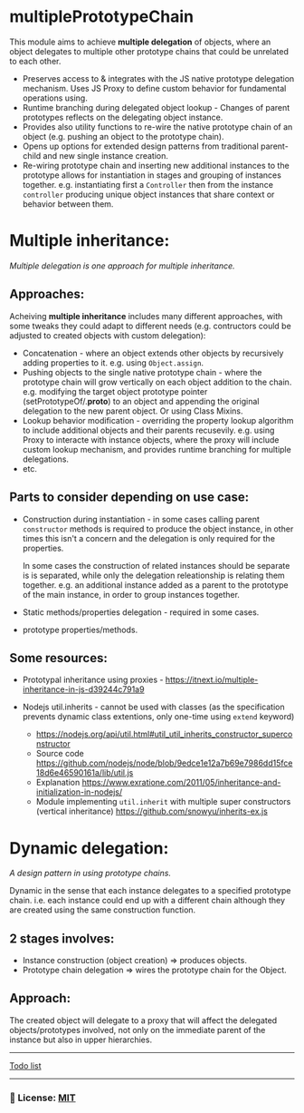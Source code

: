 # multiplePrototypeChain
This module aims to achieve **multiple delegation** of objects, where an object delegates to multiple other prototype chains that could be unrelated to each other. 

- Preserves access to & integrates with the JS native prototype delegation mechanism. Uses JS Proxy to define custom behavior for fundamental operations using.
- Runtime branching during delegated object lookup - Changes of parent prototypes reflects on the delegating object instance.
- Provides also utility functions to re-wire the native prototype chain of an object (e.g. pushing an object to the prototype chain). 
- Opens up options for extended design patterns from traditional parent-child and new single instance creation. 
- Re-wiring prototype chain and inserting new additional instances to the prototype allows for instantiation in stages and grouping of instances together. e.g. instantiating first a `Controller` then from the instance `controller` producing unique object instances that share context or behavior between them.

# Multiple inheritance:

_Multiple delegation is one approach for multiple inheritance._

## Approaches:
Acheiving **multiple inheritance** includes many different approaches, with some tweaks they could adapt to different needs (e.g. contructors could be adjusted to created objects with custom delegation): 
- Concatenation - where an object extends other objects by recursively adding properties to it. e.g. using `Object.assign`.
- Pushing objects to the single native prototype chain - where the prototype chain will grow vertically on each object addition to the chain. e.g. modifying the target object prototype pointer (setPrototypeOf/.__proto__) to an object and appending the original delegation to the new parent object. Or using Class Mixins.
- Lookup behavior modification - overriding the property lookup algorithm to include additional objects and their parents recusevily. e.g. using Proxy to interacte with instance objects, where the proxy will include custom lookup mechanism, and provides runtime branching for multiple delegations.
- etc.

## Parts to consider depending on use case: 
- Construction during instantiation - in some cases calling parent `constructor` methods is required to produce the object instance, in other times this isn't a concern and the delegation is only required for the properties.
    
    In some cases the construction of related instances should be separate is is separated, while only the delegation releationship is relating them together. e.g. an additional instance added as a parent to the prototype of the main instance, in order to group instances together.
- Static methods/properties delegation - required in some cases.
- prototype properties/methods.


## Some resources: 
- Prototypal inheritance using proxies - https://itnext.io/multiple-inheritance-in-js-d39244c791a9
- Nodejs util.inherits - cannot be used with classes (as the specification prevents dynamic class extentions, only one-time using `extend` keyword) 

    - https://nodejs.org/api/util.html#util_util_inherits_constructor_superconstructor 
    - Source code https://github.com/nodejs/node/blob/9edce1e12a7b69e7986dd15fce18d6e46590161a/lib/util.js  
    - Explanation https://www.exratione.com/2011/05/inheritance-and-initialization-in-nodejs/
    - Module implementing `util.inherit` with multiple super constructors (vertical inheritance) https://github.com/snowyu/inherits-ex.js

# Dynamic delegation: 
_A design pattern in using prototype chains._

Dynamic in the sense that each instance delegates to a specified prototype chain. i.e. each instance could end up with a different chain although they are created using the same construction function. 

## 2 stages involves: 
- Instance construction (object creation) => produces objects.
- Prototype chain delegation => wires the prototype chain for the Object.

## Approach: 
The created object will delegate to a proxy that will affect the delegated objects/prototypes involved, not only on the immediate parent of the instance but also in upper hierarchies.


___

[Todo list](/documentation/TODO.md)

___

### 🔑 License: [MIT](/.github/LICENSE)

